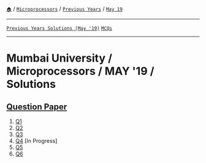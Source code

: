 [`🏠`](/) / [`Microprocessors`](/mp/) / [`Previous Years`](/mp/previous-years/) / [`May 19`](/mp/previous-years/may-19/)
 
<hr />

[`Previous Years Solutions (May '19)`](/mp/previous-years/may-19/) [`MCQs`](/mp/mcqs/)

<hr />

# Mumbai University / Microprocessors / MAY '19 / Solutions

## [Question Paper](https://links.sem5.tk/mp-m19)

1. [Q1](/mp/previous-years/may-19/q1)
2. [Q2](/mp/previous-years/may-19/q2)
3. [Q3](/mp/previous-years/may-19/q3)
4. [Q4](/mp/previous-years/may-19/q4) [In Progress]
5. [Q5](/mp/previous-years/may-19/q5)
5. [Q6](/mp/previous-years/may-19/q6)
